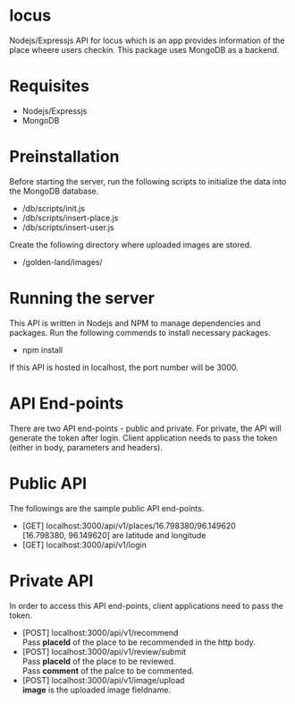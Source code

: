 # locus

Nodejs/Expressjs API for locus which is an app provides information of the place wheere users checkin.
This package uses MongoDB as a backend.

# Requisites
<ul>
  <li>Nodejs/Expressjs</li>
  <li>MongoDB</li>
</ul>

# Preinstallation

Before starting the server, run the following scripts to initialize the data into the MongoDB database.
<ul>
  <li>/db/scripts/init.js</li>
  <li>/db/scripts/insert-place.js</li>
  <li>/db/scripts/insert-user.js</li>
</ul>

Create the following directory where uploaded images are stored.
<ul>
  <li>/golden-land/images/</li>
</ul>

# Running the server
This API is written in Nodejs and NPM to manage dependencies and packages.
Run the following commends to install necessary packages.
<ul>
  <li>npm install</li>
</ul>
If this API is hosted in localhost, the port number will be 3000.

# API End-points
There are two API end-points - public and private. For private, the API will generate the token after login.
Client application needs to pass the token (either in body, parameters and headers).

# Public API
The followings are the sample public API end-points.
<ul>
  <li>[GET] localhost:3000/api/v1/places/16.798380/96.149620 <br/><span>[16.798380, 96.149620] are latitude and longitude</span></li>
  <li>[GET] localhost:3000/api/v1/login</li>
</ul>

# Private API
In order to access this API end-points, client applications need to pass the token.
<ul>
  <li>[POST] localhost:3000/api/v1/recommend <br/><span>Pass <b>placeId</b> of the place to be recommended in the http body.</span></li>
  <li>
    [POST] localhost:3000/api/v1/review/submit <br/>
    <span>
        Pass <b>placeId</b> of the place to be reviewed.<br/>
        Pass <b>comment</b> of the palce to be commented.<br/>
    </span>
  </li>
  <li>
    [POST] localhost:3000/api/v1/image/upload <br/>
    <span>
      <b>image</b> is the uploaded image fieldname.
    </span>
  </li>
</ul>




